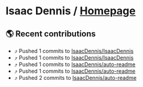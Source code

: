 # Isaac Dennis / [Homepage](https://isaacdennis.tech/)

## :earth_americas: Recent contributions

* ⤴️ Pushed 1 commits to [IsaacDennis/IsaacDennis](https://github.com/IsaacDennis/IsaacDennis)
* ⤴️ Pushed 1 commits to [IsaacDennis/IsaacDennis](https://github.com/IsaacDennis/IsaacDennis)
* ⤴️ Pushed 1 commits to [IsaacDennis/auto-readme](https://github.com/IsaacDennis/auto-readme)
* ⤴️ Pushed 1 commits to [IsaacDennis/auto-readme](https://github.com/IsaacDennis/auto-readme)
* ⤴️ Pushed 2 commits to [IsaacDennis/auto-readme](https://github.com/IsaacDennis/auto-readme)
